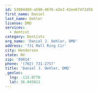 ```yaml
---
id: 53984489-a598-4676-a3e3-42ee674f2d5b
first_name: Daniel
last_name: Oehler
license: DMD
services:
  - dentist
category: Dentists
org_name: 'Daniel J. Oehler, DMD'
address: '731 Mall Ring Cir'
city: Henderson
state: NV
zip: '89014'
phone: '(702) 731-2757'
title: 'Daniel J. Oehler, DMD'
_geoloc:
  lng: -115.0778
  lat: 36.045811
---
```

